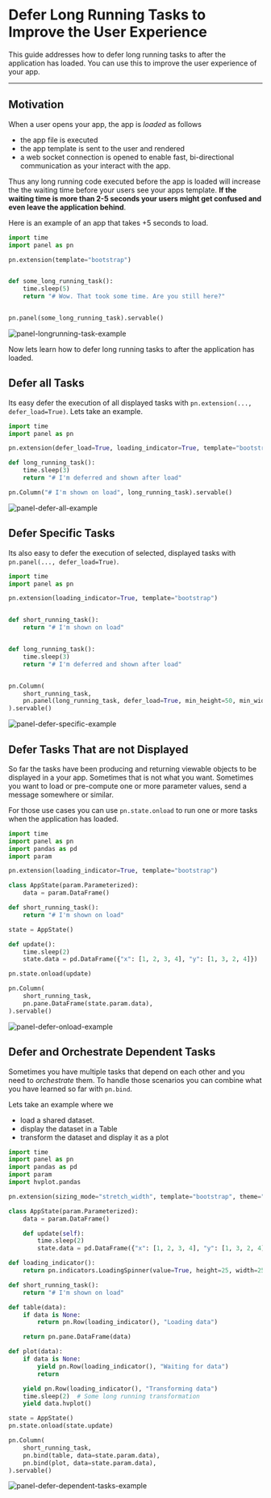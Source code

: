 # Defer Long Running Tasks to Improve the User Experience

This guide addresses how to defer long running tasks to after the application has loaded.
You can use this to improve the user experience of your app.

---

## Motivation

When a user opens your app, the app is *loaded* as follows

- the app file is executed
- the app template is sent to the user and rendered
- a web socket connection is opened to enable fast, bi-directional communication as your interact with the app.

Thus any long running code executed before the app is loaded will increase the the waiting time before your users see your apps template. **If the waiting time is more than 2-5 seconds your users might get confused and even leave the application behind**.

Here is an example of an app that takes +5 seconds to load.

```python
import time
import panel as pn

pn.extension(template="bootstrap")


def some_long_running_task():
    time.sleep(5)
    return "# Wow. That took some time. Are you still here?"


pn.panel(some_long_running_task).servable()
```

![panel-longrunning-task-example](https://user-images.githubusercontent.com/42288570/245752515-1329b4c3-da45-41e7-b3b5-b1b4f09eecd4.gif)

Now lets learn how to defer long running tasks to after the application has loaded.

## Defer all Tasks

Its easy defer the execution of all displayed tasks with
`pn.extension(..., defer_load=True)`. Lets take an example.

```python
import time
import panel as pn

pn.extension(defer_load=True, loading_indicator=True, template="bootstrap")

def long_running_task():
    time.sleep(3)
    return "# I'm deferred and shown after load"

pn.Column("# I'm shown on load", long_running_task).servable()
```

![panel-defer-all-example](https://user-images.githubusercontent.com/42288570/245752511-b2970c4c-7144-4b1a-af36-4c90b1873de6.gif)

## Defer Specific Tasks

Its also easy to defer the execution of selected, displayed tasks with `pn.panel(..., defer_load=True)`.

```python
import time
import panel as pn

pn.extension(loading_indicator=True, template="bootstrap")


def short_running_task():
    return "# I'm shown on load"


def long_running_task():
    time.sleep(3)
    return "# I'm deferred and shown after load"


pn.Column(
    short_running_task,
    pn.panel(long_running_task, defer_load=True, min_height=50, min_width=200),
).servable()
```

![panel-defer-specific-example](https://user-images.githubusercontent.com/42288570/245752506-9ac676e9-65b2-4d9d-a01a-ce01a12dfda4.gif)

## Defer Tasks That are not Displayed

So far the tasks have been producing and returning viewable objects to be displayed in a your app. Sometimes that is not what you want. Sometimes you want to load or pre-compute one or more parameter values, send a message somewhere or similar.

For those use cases you can use `pn.state.onload` to run one or more tasks when the application has loaded.

```python
import time
import panel as pn
import pandas as pd
import param

pn.extension(loading_indicator=True, template="bootstrap")

class AppState(param.Parameterized):
    data = param.DataFrame()

def short_running_task():
    return "# I'm shown on load"

state = AppState()

def update():
    time.sleep(2)
    state.data = pd.DataFrame({"x": [1, 2, 3, 4], "y": [1, 3, 2, 4]})

pn.state.onload(update)

pn.Column(
    short_running_task,
    pn.pane.DataFrame(state.param.data),
).servable()
```

![panel-defer-onload-example](https://user-images.githubusercontent.com/42288570/245752503-a8042242-503e-4ba3-ad24-1f1a16aac058.gif)

## Defer and Orchestrate Dependent Tasks

Sometimes you have multiple tasks that depend on each other and you need to *orchestrate* them. To handle those scenarios you can combine what you have learned so far with `pn.bind`.

Lets take an example where we

- load a shared dataset.
- display the dataset in a Table
- transform the dataset and display it as a plot

```python
import time
import panel as pn
import pandas as pd
import param
import hvplot.pandas

pn.extension(sizing_mode="stretch_width", template="bootstrap", theme="dark")

class AppState(param.Parameterized):
    data = param.DataFrame()

    def update(self):
        time.sleep(2)
        state.data = pd.DataFrame({"x": [1, 2, 3, 4], "y": [1, 3, 2, 4]})

def loading_indicator():
    return pn.indicators.LoadingSpinner(value=True, height=25, width=25, align="center")

def short_running_task():
    return "# I'm shown on load"

def table(data):
    if data is None:
        return pn.Row(loading_indicator(), "Loading data")

    return pn.pane.DataFrame(data)

def plot(data):
    if data is None:
        yield pn.Row(loading_indicator(), "Waiting for data")
        return

    yield pn.Row(loading_indicator(), "Transforming data")
    time.sleep(2)  # Some long running transformation
    yield data.hvplot()

state = AppState()
pn.state.onload(state.update)

pn.Column(
    short_running_task,
    pn.bind(table, data=state.param.data),
    pn.bind(plot, data=state.param.data),
).servable()
```

![panel-defer-dependent-tasks-example](https://user-images.githubusercontent.com/42288570/245752488-b2963489-bdff-4323-b801-03a763992af9.gif)
